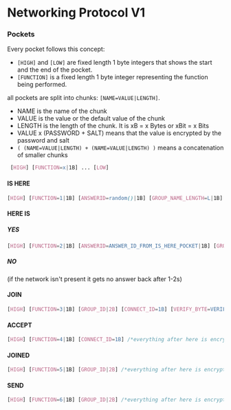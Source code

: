 # Networking Protocol V1

### Pockets

Every pocket follows this concept:

- `[HIGH]` and `[LOW]` are fixed length 1 byte integers that shows the start and the end of the pocket.
- `[FUNCTION]` is a fixed length 1 byte integer representing the function being performed.

all pockets are split into chunks: `[NAME=VALUE|LENGTH]`.

- NAME is the name of the chunk
- VALUE is the value or the default value of the chunk
- LENGTH is the length of the chunk. It is xB = x Bytes or xBit = x Bits
- VALUE x (PASSWORD + SALT) means that the value is encrypted by the password and salt
- `( (NAME=VALUE|LENGTH) + (NAME=VALUE|LENGTH) )` means a concatenation of smaller chunks

```css
 [HIGH] [FUNCTION=x|1B] ... [LOW]
```

#### IS HERE

```css
[HIGH] [FUNCTION=1|1B] [ANSWERID=random()|1B] [GROUP_NAME_LENGTH=L|1B] [GROUP_NAME_STRING=...|LB] [HASH|1B] [LOW]
```

#### HERE IS

##### YES

```css
[HIGH] [FUNCTION=2|1B] [ANSWERID=ANSWER_ID_FROM_IS_HERE_POCKET|1B] [GROUP_ID=GROUP_ID|2B] [CONNECT_ID=1B] [VERIFY_BYTE=1B] [SALT=random()|1B] [HASH|2B] [LOW]
```

##### NO

(if the network isn't present it gets no answer back after 1-2s)

#### JOIN

```css
[HIGH] [FUNCTION=3|1B] [GROUP_ID|2B] [CONNECT_ID=1B] [VERIFY_BYTE=VERIFY_BYTE x (PASSWORD + SALT)|1B] [HASH|1B] [LOW]
```

#### ACCEPT

```css
[HIGH] [FUNCTION=4|1B] [CONNECT_ID=1B] /*everything after here is encrypted using password & salt from before*/ [GROUP_ID|2B] [USER_ID|2B] [IS_ACCEPTED=(yes=1;no=0)|1B] [CURRENT_SALT=2B] [SALT_MODIFIER_PER_POCKET=( (MODIFYER=+-*/|2Bit) + (VALUE|14Bit) )|2B] [HASH|2B] [LOW]
```

#### JOINED

```css
[HIGH] [FUNCTION=5|1B] [GROUP_ID|2B] /*everything after here is encrypted using password & salt from before*/ [USER_ID=2B] [CURRENT_SALT=SALT_MODIFYED|2B] [HASH|2B] [LOW]
```

#### SEND

```css
[HIGH] [FUNCTION=6|1B] [GROUP_ID|2B] /*everything after here is encrypted using password & salt from before*/ [USER_ID|2B] [USER_DESTINATION|2B] [DATA_LENGTH=L|1B] [HASH|4B] [DATA=...|LB] [LOW]
```
